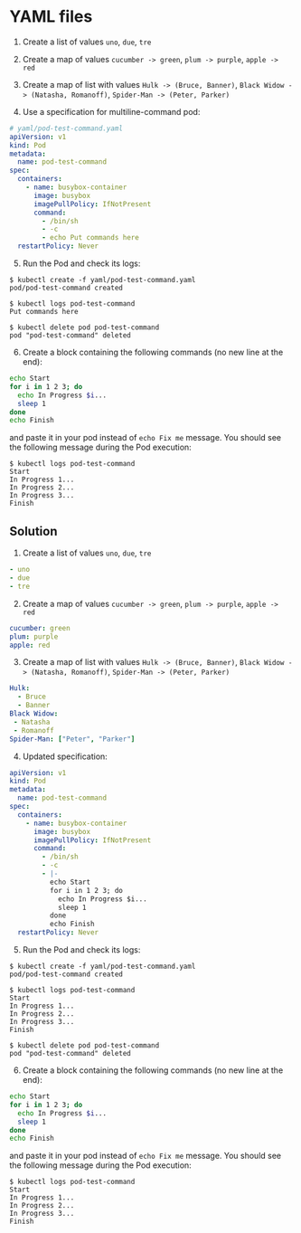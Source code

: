 
# YAML files

1. Create a list of values `uno`, `due`, `tre`

2. Create a map of values
  `cucumber -> green`, `plum -> purple`, `apple -> red`

3. Create a map of list with values
  `Hulk -> (Bruce, Banner)`,
  `Black Widow -> (Natasha, Romanoff)`,
  `Spider-Man -> (Peter, Parker)`

4. Use a specification for multiline-command pod:

```yaml
# yaml/pod-test-command.yaml
apiVersion: v1
kind: Pod
metadata:
  name: pod-test-command
spec:
  containers:
    - name: busybox-container
      image: busybox
      imagePullPolicy: IfNotPresent
      command:
        - /bin/sh
        - -c
        - echo Put commands here
  restartPolicy: Never
```

5. Run the Pod and check its logs:

```console
$ kubectl create -f yaml/pod-test-command.yaml
pod/pod-test-command created

$ kubectl logs pod-test-command
Put commands here

$ kubectl delete pod pod-test-command
pod "pod-test-command" deleted
```

6. Create a block containing the following commands (no new line at the end):

```bash
echo Start
for i in 1 2 3; do
  echo In Progress $i...
  sleep 1
done
echo Finish
```

and paste it in your pod instead of `echo Fix me` message. You should see the following message during the Pod execution:

```console
$ kubectl logs pod-test-command
Start
In Progress 1...
In Progress 2...
In Progress 3...
Finish
```

## Solution

1. Create a list of values `uno`, `due`, `tre`

```yaml
- uno
- due
- tre
```

2. Create a map of values
  `cucumber -> green`, `plum -> purple`, `apple -> red`

```yaml
cucumber: green
plum: purple
apple: red
```

3. Create a map of list with values
  `Hulk -> (Bruce, Banner)`,
  `Black Widow -> (Natasha, Romanoff)`,
  `Spider-Man -> (Peter, Parker)`

```yaml
Hulk:
  - Bruce
  - Banner
Black Widow:
 - Natasha
 - Romanoff
Spider-Man: ["Peter", "Parker"]
```

4. Updated specification:

```yaml
apiVersion: v1
kind: Pod
metadata:
  name: pod-test-command
spec:
  containers:
    - name: busybox-container
      image: busybox
      imagePullPolicy: IfNotPresent
      command:
        - /bin/sh
        - -c
        - |-
          echo Start
          for i in 1 2 3; do
            echo In Progress $i...
            sleep 1
          done
          echo Finish
  restartPolicy: Never
```

5. Run the Pod and check its logs:

```console
$ kubectl create -f yaml/pod-test-command.yaml
pod/pod-test-command created

$ kubectl logs pod-test-command
Start
In Progress 1...
In Progress 2...
In Progress 3...
Finish

$ kubectl delete pod pod-test-command
pod "pod-test-command" deleted
```

6. Create a block containing the following commands (no new line at the end):

```bash
echo Start
for i in 1 2 3; do
  echo In Progress $i...
  sleep 1
done
echo Finish
```

and paste it in your pod instead of `echo Fix me` message. You should see the following message during the Pod execution:

```console
$ kubectl logs pod-test-command
Start
In Progress 1...
In Progress 2...
In Progress 3...
Finish
```
